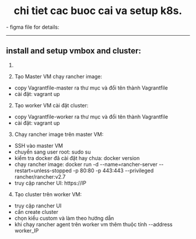 <h1 align="center"> chi tiet cac buoc cai va setup k8s. </h1> 
- figma file for details: 

---

## install and setup vmbox and cluster:
1. 































































1. Tạo Master VM chạy rancher image:
- copy Vagrantfile-master ra thư mục và đổi tên thành Vagrantfile
- cài đặt: vagrant up

2. Tạo worker VM cài đặt cluster:
- copy Vagrantfile-worker ra thư mục và đổi tên thành Vagrantfile
- cài đặt: vagrant up

3. Chạy rancher image trên master VM:
- SSH vào master VM
- chuyển sang user root: sudo su
- kiểm tra docker đã cài đặt hay chưa: docker version
- chạy rancher image: docker run -d --name=rancher-server --restart=unless-stopped -p 80:80 -p 443:443 --privileged rancher/rancher:v2.7
- truy cập rancher UI: https://IP

4. Tạo cluster trên worker VM:
- truy cập rancher UI
- cấn create cluster
- chọn kiểu custom và làm theo hướng dẫn
- khi chạy rancher agent trên worker vm thêm thuộc tính --address worker_IP
